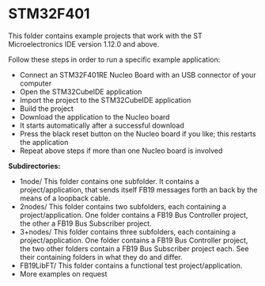 # STM32F401

This folder contains example projects that work with the ST Microelectronics IDE version 1.12.0 and above.

Follow these steps in order to run a specific example application:
* Connect an STM32F401RE Nucleo Board with an USB connector of your computer
* Open the STM32CubeIDE application
* Import the project to the STM32CubeIDE application
* Build the project
* Download the application to the Nucleo board
* It starts automatically after a successful download
* Press the black reset button on the Nucleo board if you like; this restarts the application
* Repeat above steps if more than one Nucleo board is involved


**Subdirectories:**
* 1node/            This folder contains one subfolder. It contains a project/application, that sends itself FB19 messages forth an back by the means of a loopback cable.
* 2nodes/           This folder contains two subfolders, each containing a project/application. One folder contains a FB19 Bus Controller project, the other a FB19 Bus Subscriber project.
* 3+nodes/          This folder contains three subfolders, each containing a project/application. One folder contains a FB19 Bus Controller project, the two other folders contain a FB19 Bus Subscriber project each. See their containing folders in what they do and differ.
* FB19LibFT/        This folder contains a functional test project/application.
* More examples on request

